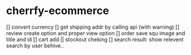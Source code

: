 # cherrfy-ecommerce




[] convert currency
[] get shipping addr by calling api (with warning)
[] review create option and proper view option
[] order save squ image and title and id 
[] cart add || stockout cheking
[] search result: show relevent search by user behive..  